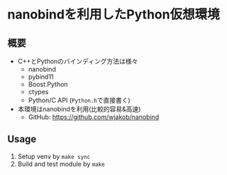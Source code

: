 # nanobindを利用したPython仮想環境

## 概要

- C++とPythonのバインディング方法は様々
  - nanobind
  - pybind11
  - Boost.Python
  - ctypes
  - Python/C API (`Python.h`で直接書く)
- 本環境はnanobindを利用(比較的容易&高速)
  - GitHub: <https://github.com/wjakob/nanobind>

## Usage

1. Setup venv by `make sync`
2. Build and test module by `make`
